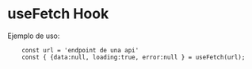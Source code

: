 # useFetch Hook

Ejemplo de uso:
```
    const url = 'endpoint de una api'
    const { {data:null, loading:true, error:null } = useFetch(url);
```
